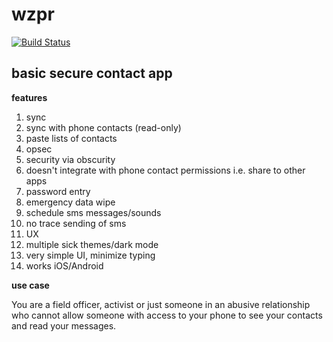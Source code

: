 # wzpr

[![Build Status](https://img.shields.io/static/v1.svg?label=CSL&message=software%20against%20climate%20change&color=green?style=flat&logo=github)](https://img.shields.io/static/v1.svg?label=CSL&message=software%20against%20climate%20change&color=green?style=flat&logo=github)

## basic secure contact app

**features**

1. sync
  1. sync with phone contacts (read-only)
  2. paste lists of contacts 
2. opsec 
  1. security via obscurity
  2. doesn't integrate with phone contact permissions i.e. share to other apps
  3. password entry
  4. emergency data wipe 
  5. schedule sms messages/sounds 
  6. no trace sending of sms
4. UX   
  1. multiple sick themes/dark mode
  2. very simple UI, minimize typing
  3. works iOS/Android

**use case**

You are a field officer, activist or just someone in an abusive relationship who cannot allow someone with access to your phone to see your contacts and read your messages. 
